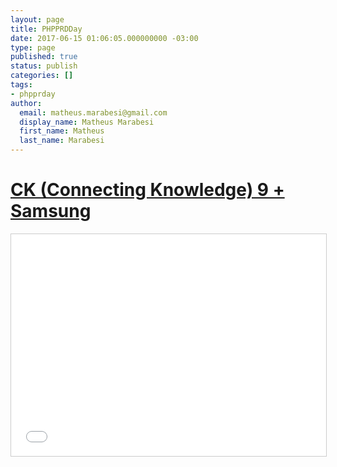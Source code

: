 ```yaml
---
layout: page
title: PHPPRDDay
date: 2017-06-15 01:06:05.000000000 -03:00
type: page
published: true
status: publish
categories: []
tags:
- phpprday
author:
  email: matheus.marabesi@gmail.com
  display_name: Matheus Marabesi
  first_name: Matheus
  last_name: Marabesi
---
```


<h1><a href="http://www.meetup.com/pt/THT-Things-Hacker-Team/events/222831499/" target="_blank">CK (Connecting Knowledge) 9 + Samsung</a></h1>
<p><iframe width="100%" height="355" style="border: 1px solid #CCC; border-width: 1px; margin-bottom: 5px; max-width: 100%;" src="//www.slideshare.net/slideshow/embed_code/key/vO17674rb2GiBI" frameborder="0" marginwidth="0" marginheight="0" scrolling="no" allowfullscreen="allowfullscreen"></iframe></p>